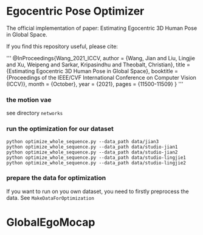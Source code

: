 # Egocentric Pose Optimizer

The official implementation of paper: Estimating Egocentric 3D Human Pose in Global Space.

If you find this repository useful, please cite:

'''
@InProceedings{Wang_2021_ICCV,
    author    = {Wang, Jian and Liu, Lingjie and Xu, Weipeng and Sarkar, Kripasindhu and Theobalt, Christian},
    title     = {Estimating Egocentric 3D Human Pose in Global Space},
    booktitle = {Proceedings of the IEEE/CVF International Conference on Computer Vision (ICCV)},
    month     = {October},
    year      = {2021},
    pages     = {11500-11509}
}
'''

### the motion vae

see directory ```networks```

### run the optimization for our dataset

```
python optimize_whole_sequence.py --data_path data/jian3
python optimize_whole_sequence.py --data_path data/studio-jian1
python optimize_whole_sequence.py --data_path data/studio-jian2
python optimize_whole_sequence.py --data_path data/studio-lingjie1
python optimize_whole_sequence.py --data_path data/studio-lingjie2
```

### prepare the data for optimization
If you want to run on you own dataset,
you need to firstly preprocess the data.
See ```MakeDataForOptimization```




# GlobalEgoMocap
